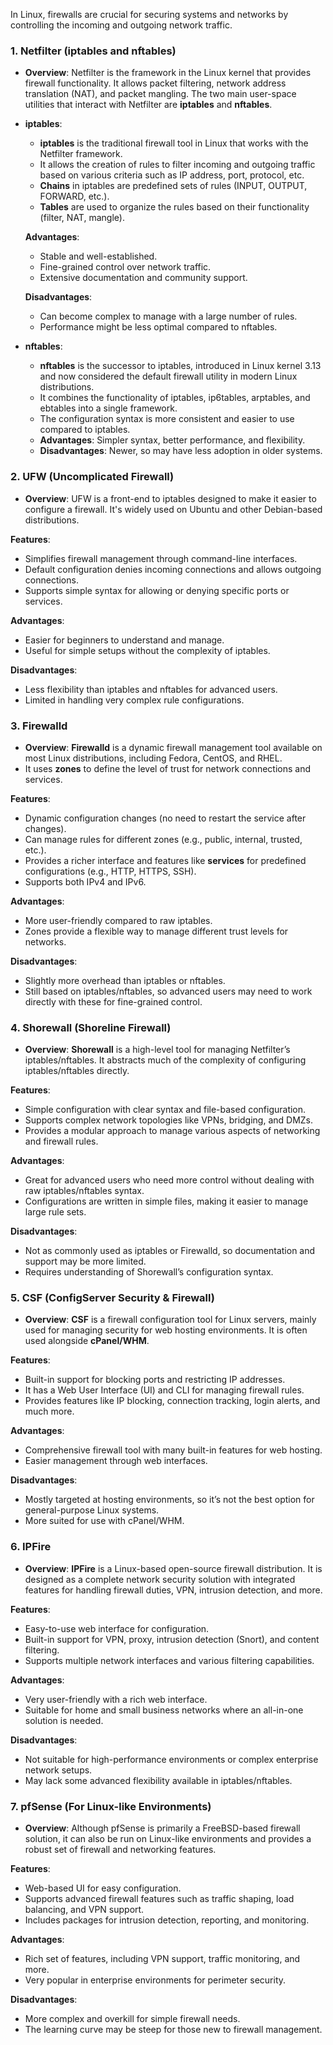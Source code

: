 In Linux, firewalls are crucial for securing systems and networks by controlling the incoming and outgoing network traffic. 
### 1. **Netfilter (iptables and nftables)**
   - **Overview**: Netfilter is the framework in the Linux kernel that provides firewall functionality. It allows packet filtering, network address translation (NAT), and packet mangling. The two main user-space utilities that interact with Netfilter are **iptables** and **nftables**.
   
   - **iptables**:
     - **iptables** is the traditional firewall tool in Linux that works with the Netfilter framework.
     - It allows the creation of rules to filter incoming and outgoing traffic based on various criteria such as IP address, port, protocol, etc.
     - **Chains** in iptables are predefined sets of rules (INPUT, OUTPUT, FORWARD, etc.).
     - **Tables** are used to organize the rules based on their functionality (filter, NAT, mangle).
     
     **Advantages**:
     - Stable and well-established.
     - Fine-grained control over network traffic.
     - Extensive documentation and community support.
     
     **Disadvantages**:
     - Can become complex to manage with a large number of rules.
     - Performance might be less optimal compared to nftables.

   - **nftables**:
     - **nftables** is the successor to iptables, introduced in Linux kernel 3.13 and now considered the default firewall utility in modern Linux distributions.
     - It combines the functionality of iptables, ip6tables, arptables, and ebtables into a single framework.
     - The configuration syntax is more consistent and easier to use compared to iptables.
     - **Advantages**: Simpler syntax, better performance, and flexibility.
     - **Disadvantages**: Newer, so may have less adoption in older systems.

### 2. **UFW (Uncomplicated Firewall)**
   - **Overview**: UFW is a front-end to iptables designed to make it easier to configure a firewall. It's widely used on Ubuntu and other Debian-based distributions.
   
   **Features**:
   - Simplifies firewall management through command-line interfaces.
   - Default configuration denies incoming connections and allows outgoing connections.
   - Supports simple syntax for allowing or denying specific ports or services.
   
   **Advantages**:
   - Easier for beginners to understand and manage.
   - Useful for simple setups without the complexity of iptables.
   
   **Disadvantages**:
   - Less flexibility than iptables and nftables for advanced users.
   - Limited in handling very complex rule configurations.

### 3. **Firewalld**
   - **Overview**: **Firewalld** is a dynamic firewall management tool available on most Linux distributions, including Fedora, CentOS, and RHEL.
   - It uses **zones** to define the level of trust for network connections and services.
   
   **Features**:
   - Dynamic configuration changes (no need to restart the service after changes).
   - Can manage rules for different zones (e.g., public, internal, trusted, etc.).
   - Provides a richer interface and features like **services** for predefined configurations (e.g., HTTP, HTTPS, SSH).
   - Supports both IPv4 and IPv6.
   
   **Advantages**:
   - More user-friendly compared to raw iptables.
   - Zones provide a flexible way to manage different trust levels for networks.
   
   **Disadvantages**:
   - Slightly more overhead than iptables or nftables.
   - Still based on iptables/nftables, so advanced users may need to work directly with these for fine-grained control.

### 4. **Shorewall (Shoreline Firewall)**
   - **Overview**: **Shorewall** is a high-level tool for managing Netfilter’s iptables/nftables. It abstracts much of the complexity of configuring iptables/nftables directly.
   
   **Features**:
   - Simple configuration with clear syntax and file-based configuration.
   - Supports complex network topologies like VPNs, bridging, and DMZs.
   - Provides a modular approach to manage various aspects of networking and firewall rules.
   
   **Advantages**:
   - Great for advanced users who need more control without dealing with raw iptables/nftables syntax.
   - Configurations are written in simple files, making it easier to manage large rule sets.
   
   **Disadvantages**:
   - Not as commonly used as iptables or Firewalld, so documentation and support may be more limited.
   - Requires understanding of Shorewall’s configuration syntax.

### 5. **CSF (ConfigServer Security & Firewall)**
   - **Overview**: **CSF** is a firewall configuration tool for Linux servers, mainly used for managing security for web hosting environments. It is often used alongside **cPanel/WHM**.
   
   **Features**:
   - Built-in support for blocking ports and restricting IP addresses.
   - It has a Web User Interface (UI) and CLI for managing firewall rules.
   - Provides features like IP blocking, connection tracking, login alerts, and much more.
   
   **Advantages**:
   - Comprehensive firewall tool with many built-in features for web hosting.
   - Easier management through web interfaces.
   
   **Disadvantages**:
   - Mostly targeted at hosting environments, so it’s not the best option for general-purpose Linux systems.
   - More suited for use with cPanel/WHM.

### 6. **IPFire**
   - **Overview**: **IPFire** is a Linux-based open-source firewall distribution. It is designed as a complete network security solution with integrated features for handling firewall duties, VPN, intrusion detection, and more.
   
   **Features**:
   - Easy-to-use web interface for configuration.
   - Built-in support for VPN, proxy, intrusion detection (Snort), and content filtering.
   - Supports multiple network interfaces and various filtering capabilities.
   
   **Advantages**:
   - Very user-friendly with a rich web interface.
   - Suitable for home and small business networks where an all-in-one solution is needed.
   
   **Disadvantages**:
   - Not suitable for high-performance environments or complex enterprise network setups.
   - May lack some advanced flexibility available in iptables/nftables.

### 7. **pfSense (For Linux-like Environments)**
   - **Overview**: Although pfSense is primarily a FreeBSD-based firewall solution, it can also be run on Linux-like environments and provides a robust set of firewall and networking features.
   
   **Features**:
   - Web-based UI for easy configuration.
   - Supports advanced firewall features such as traffic shaping, load balancing, and VPN support.
   - Includes packages for intrusion detection, reporting, and monitoring.
   
   **Advantages**:
   - Rich set of features, including VPN support, traffic monitoring, and more.
   - Very popular in enterprise environments for perimeter security.
   
   **Disadvantages**:
   - More complex and overkill for simple firewall needs.
   - The learning curve may be steep for those new to firewall management.

